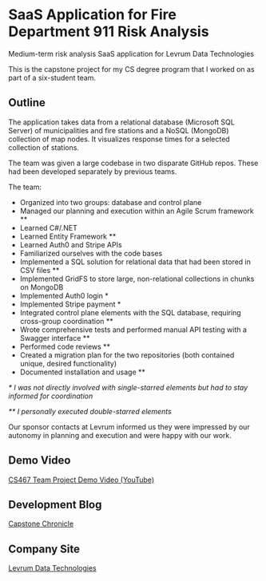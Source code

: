 
# SaaS Application for Fire Department 911 Risk Analysis

Medium-term risk analysis SaaS application for Levrum Data Technologies

This is the capstone project for my CS degree program that I worked on as part of a six-student team.

## Outline

The application takes data from a relational database (Microsoft SQL Server) of municipalities and fire stations and a NoSQL (MongoDB) collection of map nodes. It visualizes response times for a selected collection of stations.

The team was given a large codebase in two disparate GitHub repos. These had been developed separately by previous teams.

The team:
- Organized into two groups: database and control plane
- Managed our planning and execution within an Agile Scrum framework **
- Learned C#/.NET
- Learned Entity Framework **
- Learned Auth0 and Stripe APIs
- Familiarized ourselves with the code bases
- Implemented a SQL solution for relational data that had been stored in CSV files **
- Implemented GridFS to store large, non-relational collections in chunks on MongoDB
- Implemented Auth0 login *
- Implemented Stripe payment *
- Integrated control plane elements with the SQL database, requiring cross-group coordination **
- Wrote comprehensive tests and performed manual API testing with a Swagger interface **
- Performed code reviews **
- Created a migration plan for the two repositories (both contained unique, desired functionality)
- Documented installation and usage **

*\* I was not directly involved with single-starred elements but had to stay informed for coordination*

*\*\* I personally executed double-starred elements*

Our sponsor contacts at Levrum informed us they were impressed by our autonomy in planning and execution and were happy with our work.

## Demo Video

[CS467 Team Project Demo Video (YouTube)](https://www.youtube.com/watch?v=rNOEPirSLsM)

## Development Blog

[Capstone Chronicle](https://blogs.oregonstate.edu/valdemar/)

## Company Site

[Levrum Data Technologies](https://www.levrum.com/)
